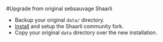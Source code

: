 #Upgrade from original sebsauvage Shaarli
 * Backup your original `data/` directory.
 * [Install](https://github.com/shaarli/Shaarli#installation--upgrade) and setup the Shaarli community fork.[](.html)
 * Copy your original `data` directory over the new installation.
